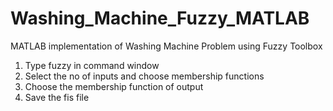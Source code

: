 # Washing_Machine_Fuzzy_MATLAB
 MATLAB implementation of Washing Machine Problem using Fuzzy Toolbox
 1. Type fuzzy in command window
 2. Select the no of inputs and choose membership functions
 3. Choose the membership function of output
 4. Save the fis file
